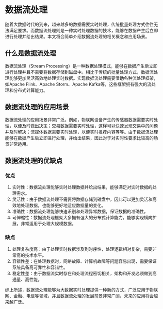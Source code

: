 # 数据流处理
随着大数据时代的到来，越来越多的数据需要实时处理，传统批量处理方式往往无法满足要求。而数据流处理则是一种实时处理数据的技术，能够在数据产生后立即进行处理并给出结果。本文将会简单介绍数据流处理的相关概念和应用场景。

## 什么是数据流处理
数据流处理（Stream Processing）是一种数据处理模式，能够在数据产生后立即进行处理并且不需要将数据存储到磁盘中。相比于传统的批量处理方式，数据流处理能够更加灵活高效地处理实时数据。实现数据流处理需要借助各种流处理框架，如Apache Flink、Apache Storm、Apache Kafka等，这些框架拥有强大的流处理和分布式计算能力。

## 数据流处理的应用场景
数据流处理的应用场景非常广泛。例如，物联网设备产生的传感器数据需要实时处理，以便及时做出决策；交易数据需要实时处理，这样可以快速发现交易中的问题并及时解决；流媒体数据需要实时处理，以便实时推荐内容等等。由于数据流处理能够在数据产生后立即进行处理，并给出结果，因此对于对实时性要求比较高的场景非常适用。

## 数据流处理的优缺点

### 优点
1. 实时性：数据流处理能够实时处理数据并给出结果，能够满足对实时数据的处理需求。
2. 灵活性：由于数据流处理不需要将数据存储到磁盘中，因此可以更加灵活和高效地处理数据，也能够更好地适应数据量的变化。
3. 准确性：数据流处理能够快速识别和处理异常数据，保证数据的准确性。
4. 可伸缩性：数据流处理框架大多拥有强大的分布式计算能力，能够实现横向扩展，非常适用于处理大规模数据。

### 缺点
1. 处理复杂度高：由于处理实时数据涉及到时序性，处理逻辑相对复杂，需要非常高的技术水平。
2. 容错性差：在处理数据时，网络故障、计算机故障等问题容易出现，需要保证系统具备高可靠性和容错性。
3. 稳定性差：由于数据流实时存在和处理流程密切相关，架构和开发必须做到高通量、高性能。

综上所述，数据流处理能够为大数据实时处理提供一种新的方式，广泛应用于物联网、金融、电信等领域，并且数据流处理的发展前景非常广阔，未来的应用将会越来越广泛。